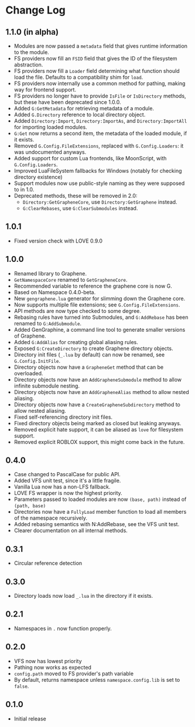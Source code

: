 # Change Log

## 1.1.0 (in alpha)
- Modules are now passed a `metadata` field that gives runtime information to the module.
- FS providers now fill an `FSID` field that gives the ID of the filesystem abstraction.
- FS providers now fill a `Loader` field determining what function should load the file. Defaults to a compatibility shim for `load`.
- FS providers now internally use a common method for pathing, making way for frontend support.
- FS providers no longer have to provide `IsFile` or `IsDirectory` methods, but these have been deprecated since 1.0.0.
- Added `G:GetMetadata` for retrieving metadata of a module.
- Added `G.Directory` reference to local directory object.
- Added `Directory:Import`, `Directory:ImportAs`, and `Directory:ImportAll` for importing loaded modules.
- `G:Get` now returns a second item, the metadata of the loaded module, if it exists.
- Removed `G.Config.FileExtensions`, replaced with `G.Config.Loaders`: it was undocumented anyways.
- Added support for custom Lua frontends, like MoonScript, with `G.Config.Loaders`.
- Improved LuaFileSystem fallbacks for Windows (notably for checking directory existence)
- Support modules now use public-style naming as they were supposed to in 1.0.
- Deprecated methods, these will be removed in 2.0:
	- `Directory:GetGrapheneCore`, use `Directory:GetGraphene` instead.
	- `G:ClearRebases`, use `G:ClearSubmodules` instead.

## 1.0.1
- Fixed version check with LOVE 0.9.0

## 1.0.0
- Renamed library to Graphene.
- `GetNamespaceCore` renamed to `GetGrapheneCore`.
- Recommended variable to reference the graphene core is now G.
- Based on Namespace 0.4.0-beta.
- New `gengraphene.lua` generator for slimming down the Graphene core.
- Now supports multiple file extensions; see `G.Config.FileExtensions`.
- API methods are now type checked to some degree.
- Rebasing rules have turned into Submodules, and `G:AddRebase` has been renamed to `G:AddSubmodule`.
- Added GenGraphine, a command line tool to generate smaller versions of Graphene.
- Added `G:AddAlias` for creating global aliasing rules.
- Exposed `G:CreateDirectory` to create Graphene directory objects.
- Directory init files (`_.lua` by default) can now be renamed, see `G.Config.InitFile`.
- Directory objects now have a `GrapheneGet` method that can be overloaded.
- Directory objects now have an `AddGrapheneSubmodule` method to allow infinite submodule nesting.
- Directory objects now have an `AddGrapheneAlias` method to allow nested aliasing.
- Directory objects now have a `CreateGrapheneSubdirectory` method to allow nested aliasing.
- Fixed self-referencing directory init files.
- Fixed directory objects being marked as closed but leaking anyways.
- Removed explicit hate support, it can be aliased as `love` for filesystem support.
- Removed explicit ROBLOX support, this might come back in the future.

## 0.4.0
- Case changed to PascalCase for public API.
- Added VFS unit test, since it's a little fragile.
- Vanilla Lua now has a non-LFS fallback.
- LOVE FS wrapper is now the highest priority.
- Parameters passed to loaded modules are now `(base, path)` instead of `(path, base)`
- Directories now have a `FullyLoad` member function to load all members of the namespace recursively.
- Added rebasing semantics with N:AddRebase, see the VFS unit test.
- Clearer documentation on all internal methods.

## 0.3.1
- Circular reference detection

## 0.3.0
- Directory loads now load `_.lua` in the directory if it exists.

## 0.2.1
- Namespaces in `.` now function properly.

## 0.2.0
- VFS now has lowest priority
- Pathing now works as expected
- `config.path` moved to FS provider's path variable
- By default, returns namespace unless `namespace.config.lib` is set to `false`.

## 0.1.0
- Initial release